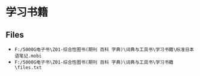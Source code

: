 # 学习书籍

## Files

- `F:/5000G电子书\Z01-综合性图书(期刊 百科 字典)\词典与工具书\学习书籍\标准日本语笔记.mobi`
- `F:/5000G电子书\Z01-综合性图书(期刊 百科 字典)\词典与工具书\学习书籍\files.txt`
